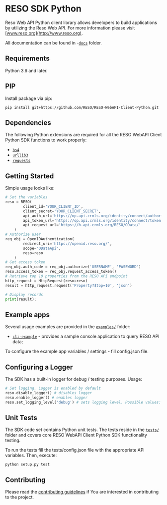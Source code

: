 # RESO SDK Python

Reso Web API Python client library allows developers to build applications by utilizing the Reso Web API. For more information please visit [www.reso.org](http://www.reso.org).

All documentation can be found in -[`docs`](https://github.com/RESO/RESO-WebAPI-Client-Python/blob/master/docs/build/html/index.html) folder.

## Requirements

Python 3.6 and later.

## PIP

Install package via pip:
```
pip install git+https://github.com/RESO/RESO-WebAPI-Client-Python.git
```

## Dependencies

The following Python extensions are required for all the RESO WebAPI Client Python SDK functions to work properly:

- [`bs4`](https://pypi.org/project/bs4/)
- [`urllib3`](https://pypi.org/project/urllib3/)
- [`requests`](https://pypi.org/project/requests/)


## Getting Started

Simple usage looks like:

```Python
# Set the variables
reso = RESO(
        client_id='YOUR_CLIENT_ID',
        client_secret='YOUR_CLIENT_SECRET',
        api_auth_url='https://op.api.crmls.org/identity/connect/authorize',
        api_token_url='https://op.api.crmls.org/identity/connect/token',
        api_request_url='https://h.api.crmls.org/RESO/OData/'
    )
# Authorize user
req_obj = OpenIDAuthentication(
        redirect_uri='https://openid.reso.org/',
        scope='ODataApi',
        reso=reso
    )
# Get access token
req_obj.auth_code = req_obj.authorize('USERNAME', 'PASSWORD')
reso.access_token = req_obj.request_access_token()
# Retrieve top 10 properties from the RESO API endpoint
http_request = HttpRequest(reso=reso)
result = http_request.request('Property?$top=10', 'json')

# Display records
print(result);
```

## Example apps

Several usage examples are provided in the [`examples/`](https://github.com/RESO/RESO-WebAPI-Client-Python/tree/master/examples) folder:

- [`cli-example`](https://github.com/RESO/RESO-WebAPI-Client-Python/blob/master/examples/cli_example.py) - provides a sample console application to query RESO API data;

To configure the example app variables / settings - fill config.json file.

## Configuring a Logger

The SDK has a built-in logger for debug / testing purposes. Usage:

```python
# Set logging. Logger is enabled by default
reso.disable_logger() # disables logger
reso.enable_logger() # enables logger
reso.set_logging_level('debug') # sets logging level. Possible values: 'debug', 'info', 'warning'

```

## Unit Tests

The SDK code set contains Python unit tests. The tests reside in the [`tests/`](https://github.com/RESO/RESO-WebAPI-Client-Python/tree/master/tests) folder and covers core RESO WebAPI Client Python SDK functionality testing.

To run the tests fill the tests/config.json file with the appropriate API variables. Then, execute:

```
python setup.py test
```

## Contributing

Please read the [contributing guidelines](CONTRIBUTING.md) if You are interested in contributing to the project.